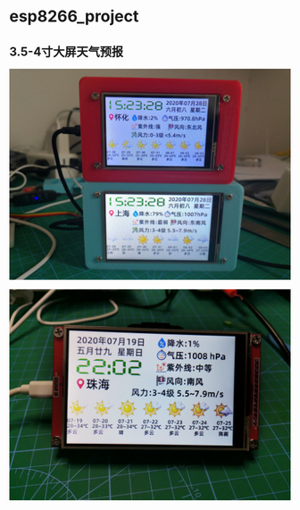 # esp8266_project

## 3.5-4寸大屏天气预报

![3.5-4寸大屏天气预报](https://github.com/vaemc/esp8266_project/blob/master/072901.jpg)

![4寸大屏天气预报](https://github.com/vaemc/esp8266_project/blob/master/0723.jpg)
